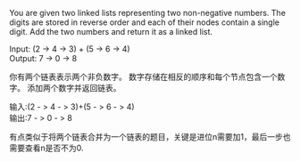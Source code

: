 You are given two linked lists representing two non-negative numbers. The digits are stored in reverse order and each of 
their nodes contain a single digit. Add the two numbers and return it as a linked list.

Input: (2 -> 4 -> 3) + (5 -> 6 -> 4) <br>
Output: 7 -> 0 -> 8 <br>

你有两个链表表示两个非负数字。 数字存储在相反的顺序和每个节点包含一个数字。 添加两个数字并返回链表。

输入:(2 - > 4 - > 3)+(5 - > 6 - > 4) <br>
输出:7 - > 0 - > 8 <br>

有点类似于将两个链表合并为一个链表的题目，关键是进位n需要加1，最后一步也需要查看n是否不为0.
